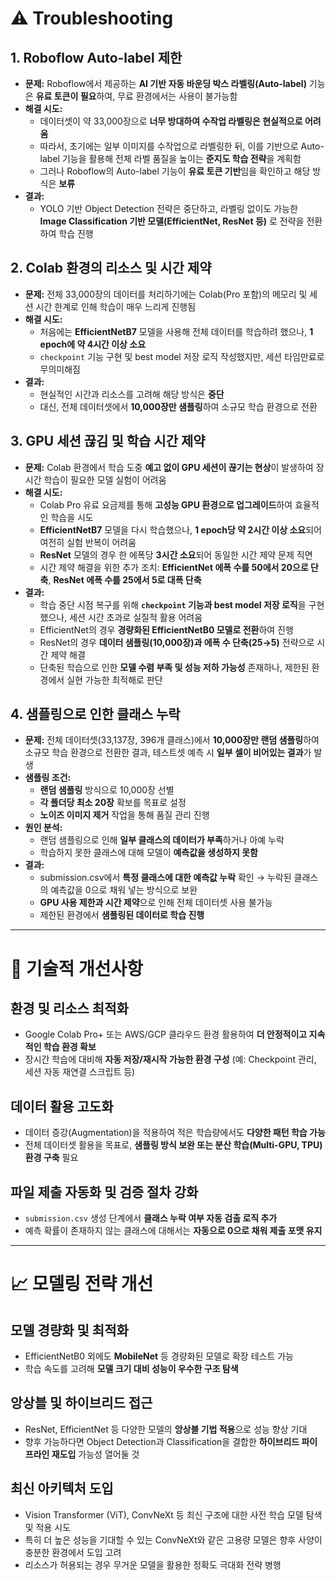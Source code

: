 # ⚠️ Troubleshooting

## 1. **Roboflow Auto-label 제한**
* **문제:** Roboflow에서 제공하는 **AI 기반 자동 바운딩 박스 라벨링(Auto-label)** 기능은 **유료 토큰이 필요**하여, 무료 환경에서는 사용이 불가능함
* **해결 시도:**
   * 데이터셋이 약 33,000장으로 **너무 방대하여 수작업 라벨링은 현실적으로 어려움**
   * 따라서, 초기에는 일부 이미지를 수작업으로 라벨링한 뒤, 이를 기반으로 Auto-label 기능을 활용해 전체 라벨 품질을 높이는 **준지도 학습 전략**을 계획함
   * 그러나 Roboflow의 Auto-label 기능이 **유료 토큰 기반**임을 확인하고 해당 방식은 **보류**
* **결과:**
   * YOLO 기반 Object Detection 전략은 중단하고, 라벨링 없이도 가능한 **Image Classification 기반 모델(EfficientNet, ResNet 등)** 로 전략을 전환하여 학습 진행

## 2. **Colab 환경의 리소스 및 시간 제약**
* **문제:** 전체 33,000장의 데이터를 처리하기에는 Colab(Pro 포함)의 메모리 및 세션 시간 한계로 인해 학습이 매우 느리게 진행됨
* **해결 시도:**
   * 처음에는 **EfficientNetB7** 모델을 사용해 전체 데이터를 학습하려 했으나, **1 epoch에 약 4시간 이상 소요**
   * `checkpoint` 기능 구현 및 best model 저장 로직 작성했지만, 세션 타임만료로 무의미해짐
* **결과:**
   * 현실적인 시간과 리소스를 고려해 해당 방식은 **중단**
   * 대신, 전체 데이터셋에서 **10,000장만 샘플링**하여 소규모 학습 환경으로 전환

## 3. **GPU 세션 끊김 및 학습 시간 제약**
- **문제:** Colab 환경에서 학습 도중 **예고 없이 GPU 세션이 끊기는 현상**이 발생하여 장시간 학습이 필요한 모델 실험이 어려움
- **해결 시도:**
    - Colab Pro 유료 요금제를 통해 **고성능 GPU 환경으로 업그레이드**하여 효율적인 학습을 시도
    - **EfficientNetB7** 모델을 다시 학습했으나, **1 epoch당 약 2시간 이상 소요**되어 여전히 실험 반복이 어려움
    - **ResNet** 모델의 경우 한 에폭당 **3시간 소요**되어 동일한 시간 제약 문제 직면
    - 시간 제약 해결을 위한 추가 조치: **EfficientNet 에폭 수를 50에서 20으로 단축**, **ResNet 에폭 수를 25에서 5로 대폭 단축**
- **결과:**
    - 학습 중단 시점 복구를 위해 **`checkpoint` 기능과 best model 저장 로직**을 구현했으나, 세션 시간 초과로 실질적 활용 어려움
    - EfficientNet의 경우 **경량화된 EfficientNetB0 모델로 전환**하여 진행
    - ResNet의 경우 **데이터 샘플링(10,000장)과 에폭 수 단축(25→5)** 전략으로 시간 제약 해결
    - 단축된 학습으로 인한 **모델 수렴 부족 및 성능 저하 가능성** 존재하나, 제한된 환경에서 실현 가능한 최적해로 판단

## 4. **샘플링으로 인한 클래스 누락**
* **문제:** 전체 데이터셋(33,137장, 396개 클래스)에서 **10,000장만 랜덤 샘플링**하여 소규모 학습 환경으로 전환한 결과, 테스트셋 예측 시 **일부 셀이 비어있는 결과**가 발생
* **샘플링 조건:**
   * **랜덤 샘플링** 방식으로 10,000장 선별
   * **각 폴더당 최소 20장** 확보를 목표로 설정
   * **노이즈 이미지 제거** 작업을 통해 품질 관리 진행
* **원인 분석:**
   * 랜덤 샘플링으로 인해 **일부 클래스의 데이터가 부족**하거나 아예 누락
   * 학습하지 못한 클래스에 대해 모델이 **예측값을 생성하지 못함**
* **결과:**
   * submission.csv에서 **특정 클래스에 대한 예측값 누락** 확인 → 누락된 클래스의 예측값을 0으로 채워 넣는 방식으로 보완
   * **GPU 사용 제한과 시간 제약**으로 인해 전체 데이터셋 사용 불가능
   * 제한된 환경에서 **샘플링된 데이터로 학습 진행**

---

# 🔧 기술적 개선사항

## 환경 및 리소스 최적화
* Google Colab Pro+ 또는 AWS/GCP 클라우드 환경 활용하여 **더 안정적이고 지속적인 학습 환경 확보**
* 장시간 학습에 대비해 **자동 저장/재시작 가능한 환경 구성** (예: Checkpoint 관리, 세션 자동 재연결 스크립트 등)

## 데이터 활용 고도화
* 데이터 증강(Augmentation)을 적용하여 적은 학습량에서도 **다양한 패턴 학습 가능**
* 전체 데이터셋 활용을 목표로, **샘플링 방식 보완 또는 분산 학습(Multi-GPU, TPU) 환경 구축** 필요

## 파일 제출 자동화 및 검증 절차 강화
* `submission.csv` 생성 단계에서 **클래스 누락 여부 자동 검출 로직 추가**
* 예측 확률이 존재하지 않는 클래스에 대해서는 **자동으로 0으로 채워 제출 포맷 유지**

---

# 📈 모델링 전략 개선

## 모델 경량화 및 최적화
* EfficientNetB0 외에도 **MobileNet** 등 경량화된 모델로 확장 테스트 가능
* 학습 속도를 고려해 **모델 크기 대비 성능이 우수한 구조 탐색**

## 앙상블 및 하이브리드 접근
* ResNet, EfficientNet 등 다양한 모델의 **앙상블 기법 적용**으로 성능 향상 기대
* 향후 가능하다면 Object Detection과 Classification을 결합한 **하이브리드 파이프라인 재도입** 가능성 열어둘 것

## 최신 아키텍처 도입
* Vision Transformer (ViT), ConvNeXt 등 최신 구조에 대한 사전 학습 모델 탐색 및 적용 시도
* 특히 더 높은 성능을 기대할 수 있는 ConvNeXt와 같은 고용량 모델은 향후 사양이 충분한 환경에서 도입 고려
* 리소스가 허용되는 경우 무거운 모델을 활용한 정확도 극대화 전략 병행